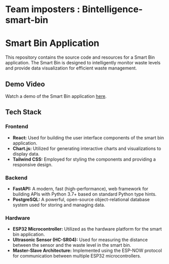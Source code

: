 # Team imposters : Bintelligence-smart-bin
# Smart Bin Application

This repository contains the source code and resources for a Smart Bin application. The Smart Bin is designed to intelligently monitor waste levels and provide data visualization for efficient waste management.

## Demo Video

Watch a demo of the Smart Bin application [here](https://drive.google.com/drive/folders/19QjQ1a09CPcMntXE5GnmTApQH0Tks7nb?usp=drive_link).

## Tech Stack

### Frontend

- **React:** Used for building the user interface components of the smart bin application.
- **Chart.js:** Utilized for generating interactive charts and visualizations to display data.
- **Tailwind CSS:** Employed for styling the components and providing a responsive design.

### Backend

- **FastAPI:** A modern, fast (high-performance), web framework for building APIs with Python 3.7+ based on standard Python type hints.
- **PostgreSQL:** A powerful, open-source object-relational database system used for storing and managing data.

### Hardware

- **ESP32 Microcontroller:** Utilized as the hardware platform for the smart bin application.
- **Ultrasonic Sensor (HC-SR04):** Used for measuring the distance between the sensor and the waste level in the smart bin.
- **Master-Slave Architecture:** Implemented using the ESP-NOW protocol for communication between multiple ESP32 microcontrollers.




